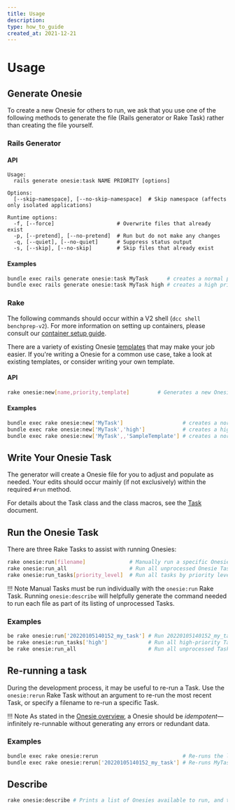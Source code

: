 ```yaml
---
title: Usage
description:
type: how_to_guide
created_at: 2021-12-21
---
```


# Usage

## Generate Onesie
To create a new Onesie for others to run, we ask that you use one of
the following methods to generate the file (Rails generator or Rake
Task) rather than creating the file yourself.

### Rails Generator

#### API
```
Usage:
  rails generate onesie:task NAME PRIORITY [options]

Options:
  [--skip-namespace], [--no-skip-namespace]  # Skip namespace (affects only isolated applications)

Runtime options:
  -f, [--force]                    # Overwrite files that already exist
  -p, [--pretend], [--no-pretend]  # Run but do not make any changes
  -q, [--quiet], [--no-quiet]      # Suppress status output
  -s, [--skip], [--no-skip]        # Skip files that already exist

```

#### Examples
```bash
bundle exec rails generate onesie:task MyTask      # creates a normal priority Task
bundle exec rails generate onesie:task MyTask high # creates a high priority Task

```

### Rake
The following commands should occur within a V2 shell
(`dcc shell benchprep-v2`). For more information on setting up
containers, please consult our
[container setup guide](../infrastructure/how_to_guides/dev_containers/setup_guide.md).

There are a variety of existing Onesie [templates](/templates.md) that may
make your job easier. If you're writing a Onesie for a common use case, take
a look at existing templates, or consider writing your own template.

#### API
```bash
rake onesie:new[name,priority,template]         # Generates a new Onesie Task

```

#### Examples

```bash
bundle exec rake onesie:new['MyTask']                   # creates a normal priority Task
bundle exec rake onesie:new['MyTask','high']            # creates a high priority Task
bundle exec rake onesie:new['MyTask',,'SampleTemplate'] # creates a normal priority Task using 'SampleTemplate'

```

## Write Your Onesie Task
The generator will create a Onesie file for you to adjust and
populate as needed. Your edits should occur mainly (if not
exclusively) within the required `#run` method.

For details about the Task class and the class macros, see the
[Task](../explanations/task.md) document.

## Run the Onesie Task
There are three Rake Tasks to assist with running Onesies:

```bash
rake onesie:run[filename]              # Manually run a specific Onesie Task
rake onesie:run_all                    # Run all unprocessed Onesie Tasks
rake onesie:run_tasks[priority_level]  # Run all tasks by priority level

```

!!! Note
    Manual Tasks must be run individually with the `onesie:run` Rake Task. Running `onesie:describe` will helpfully generate the command needed to run each file as part of its listing of unprocessed Tasks.

### Examples

```bash
be rake onesie:run['20220105140152_my_task'] # Run 20220105140152_my_task.rb
be rake onesie:run_tasks['high']             # Run all high-priority Tasks
be rake onesie:run_all                       # Run all unprocessed Tasks

```

## Re-running a task
During the development process, it may be useful to re-run a Task.
Use the `onesie:rerun` Rake Task without an argument to re-run the most recent Task, or specify a filename to re-run a specific Task.

!!! Note
    As stated in the [Onesie overview](../explanations/overview.md), a Onesie should be _idempotent_—infinitely re-runnable without generating any errors or redundant data.

### Examples
```bash
bundle exec rake onesie:rerun                           # Re-runs the last Task
bundle exec rake onesie:rerun['20220105140152_my_task'] # Re-runs MyTask

```

## Describe
```bash
rake onesie:describe # Prints a list of Onesies available to run, and the commands to run each

```

